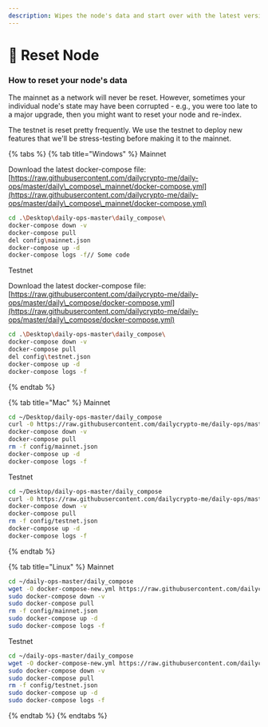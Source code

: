 ```yaml
---
description: Wipes the node's data and start over with the latest version.
---
```


# 🔁 Reset Node

### How to reset your node's data

The mainnet as a network will never be reset. However, sometimes your individual node's state may have been corrupted - e.g., you were too late to a major upgrade, then you might want to reset your node and re-index.&#x20;

The testnet is reset pretty frequently. We use the testnet to deploy new features that we'll be stress-testing before making it to the mainnet.&#x20;

{% tabs %}
{% tab title="Windows" %}
Mainnet&#x20;

Download the latest docker-compose file: [https://raw.githubusercontent.com/dailycrypto-me/daily-ops/master/daily\_compose\_mainnet/docker-compose.yml](https://raw.githubusercontent.com/dailycrypto-me/daily-ops/master/daily\_compose\_mainnet/docker-compose.yml)

```bash
cd .\Desktop\daily-ops-master\daily_compose\
docker-compose down -v
docker-compose pull
del config\mainnet.json
docker-compose up -d
docker-compose logs -f// Some code
```



Testnet

Download the latest docker-compose file: [https://raw.githubusercontent.com/dailycrypto-me/daily-ops/master/daily\_compose/docker-compose.yml](https://raw.githubusercontent.com/dailycrypto-me/daily-ops/master/daily\_compose/docker-compose.yml)

```bash
cd .\Desktop\daily-ops-master\daily_compose\
docker-compose down -v
docker-compose pull
del config\testnet.json
docker-compose up -d
docker-compose logs -f
```
{% endtab %}

{% tab title="Mac" %}
Mainnet

```bash
cd ~/Desktop/daily-ops-master/daily_compose
curl -0 https://raw.githubusercontent.com/dailycrypto-me/daily-ops/master/daily_compose_mainnet/docker-compose.yml > docker-compose-new.yml && mv docker-compose-new.yml docker-compose.yml
docker-compose down -v
docker-compose pull
rm -f config/mainnet.json
docker-compose up -d
docker-compose logs -f
```



Testnet

```bash
cd ~/Desktop/daily-ops-master/daily_compose
curl -0 https://raw.githubusercontent.com/dailycrypto-me/daily-ops/master/daily_compose/docker-compose.yml > docker-compose-new.yml && mv docker-compose-new.yml docker-compose.yml
docker-compose down -v
docker-compose pull
rm -f config/testnet.json
docker-compose up -d
docker-compose logs -f
```
{% endtab %}

{% tab title="Linux" %}
Mainnet

```bash
cd ~/daily-ops-master/daily_compose
wget -O docker-compose-new.yml https://raw.githubusercontent.com/dailycrypto-me/daily-ops/master/daily_compose_mainnet/docker-compose.yml && mv docker-compose-new.yml docker-compose.yml
sudo docker-compose down -v
sudo docker-compose pull
rm -f config/mainnet.json
sudo docker-compose up -d
sudo docker-compose logs -f
```



Testnet

```bash
cd ~/daily-ops-master/daily_compose
wget -O docker-compose-new.yml https://raw.githubusercontent.com/dailycrypto-me/daily-ops/master/daily_compose/docker-compose.yml && mv docker-compose-new.yml docker-compose.yml
sudo docker-compose down -v
sudo docker-compose pull
rm -f config/testnet.json
sudo docker-compose up -d
sudo docker-compose logs -f
```
{% endtab %}
{% endtabs %}

